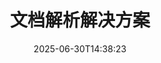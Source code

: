 ---
############################# Static ############################
layout: "family"
date:  2025-06-30T14:38:23
draft: false

product: "Parser"
product_tag: "parser"

lang: zh

############################# Head ############################
head_title: ".NET、Java、云 API 和在线文档解析器应用程序"
head_description: "为 .NET、Java 和基于云的应用程序提供一体化文档解析解决方案。使用简单的拖放功能从文档格式中提取数据"

############################# Header ############################
title: "文档解析解决方案"
description:  |
  用于从各种文件格式中提取数据的强大 API。

  以最小的编码工作量解析文档。

  自定义解析结果。

############################# Supported Platforms ###############################
supported_platforms:
  enable: true
  head_title: "选择您的平台"
  title: "平台独立性"
  description: "GroupDocs.Parser 库支持以下操作系统和框架："
  details_link_title: "了解更多"

  items:
    # items loop
    - title: ".NET"
      description: GroupDocs.Parser .NET 
      color: "blue"
      tag: "net"
      link: "/parser/net/"
      features_link: "https://docs.groupdocs.com/parser/net/system-requirements/"
      features:
          # features loop
          - rows: "3"
            content: |
                    .NET Framework 4.6.2 or higher <br> .NET Core 2.0 or higher <br> .NET 6.0 or higher
      
          # features loop
          - rows: "1"
            content: |
                    Windows <br> Linux <br> Mac OS
      
          # features loop
          - rows: "4"
            content: |
                    Microsoft Visual Studio <br> JetBrains Rider <br> Microsoft Visual Code
      
          # features loop
          - rows: "1"
            content: |
                    50+ file formats
      

    # items loop
    - title: "Java"
      description: GroupDocs.Parser Java
      color: "red"
      tag: "java"
      link: "/parser/java/"
      features_link: "https://docs.groupdocs.com/parser/java/system-requirements/"
      features:
          # features loop
          - rows: "3"
            content: |
                    Java 8 or higher <br> Kotlin
      
          # features loop
          - rows: "1"
            content: |
                    Windows <br> Linux <br> Mac OS
      
          # features loop
          - rows: "4"
            content: |
                    IntelliJ IDEA <br> Eclipse <br> NetBeans
      
          # features loop
          - rows: "1"
            content: |
                    50+ file formats

############################# Features ###############################
features:
  enable: true
  title: "GroupDocs.Parser 一览"
  description: "跨 PDF、Word、Excel 等进行数据解析的 API"

  items:
    # items loop
    - icon: "text"
      title: "提取文本"
      content: "从各种文件格式中提取文本信息"

    # items loop
    - icon: "image"
      title: "提取图像"
      content: "从不同来源检索视觉内容"

    # items loop
    - icon: "template"
      title: "按模板解析数据"
      content: "创建自定义模板并利用它们解析特定信息"

    # items loop
    - icon: "pdf"
      title: "解析 PDF 表单"
      content: "PDF 表单是带有可供用户交互填写的字段的数字文档"

############################# Code Samples ###############################
code_samples:
  enable: true
  title: "GroupDocs.Parser 代码示例"
  description: "一些典型 GroupDocs.Parser 操作的用例，使用 C# 和 Java"

  items:
    # items loop
    - title: "如何从 PDF 文档中提取文本"
      content: "GroupDocs.Parser API 通过实现几个步骤使提取文本变得简单。"
      samples:
          # samples loop
          - language: "C#"
            color: "blue"
            content: |
                    <code class="language-csharp" data-lang="csharp">

                        // 创建一个 Parser 类的实例并传入所需的文件
                        using (var parser = new Parser("source.pdf"))
                        {
                            // 提取文本
                            using (var textReader = parser.GetText())
                            {
                                // 处理提取的文本
                                Console.WriteLine(textReader?.ReadToEnd());
                            }
                        }     
                        
                    </code>

          # samples loop
          - language: "Java"
            color: "red"
            content: |
                    <code class="language-java" data-lang="java">

                        // 创建一个 Parser 类的实例并传入所需的文件
                        try (Parser parser = new Parser("source.pdf"))
                        {
                            // 提取文本
                            try (TextReader reader = parser.getText())
                            {
                                // 处理提取的文本
                                System.out.println(reader == null 
                                        ? "" 
                                        : reader.readToEnd());
                            }
                        }  

                    </code>


############################# Supported Formats ###############################
formats:
  enable: true
  title: "支持 50 种以上文件格式"
  description: "GroupDocs.Parser 可在各种格式族中进行解析操作"

############################# Metrics ###############################
metrics:
  enable: true
  title: "GroupDocs.Parser 成就"
  description: "发现我们的库成功的关键指标"

  items:
    # items loop
    - number: "50+"
      title: "支持的格式"
      content: "GroupDocs.Parser 支持操作超过 50 种流行的文件格式。"

    # items loop
    - number: "1600k"
      title: "NuGet 下载量"
      content: "GroupDocs.Parser 的 .NET NuGet 包下载次数超过 1,600,000 次。"

    # items loop
    - number: "18k"
      title: "Maven 下载量"
      content: "GroupDocs.Parser 在 Maven 上有 18,000 次下载。强大的 Java 解析功能。"

    # items loop
    - number: "140+"
      title: "满意的客户"
      content: "许多知名公司和独立开发者都选择 GroupDocs 产品来构建创新的解决方案。"


############################# Customers ###############################
customers:
  enable: true
  title: "我们的满意客户"
  description: "GroupDocs 库被全球众多知名品牌广泛使用。"

  items:
    # items loop
    - title: "BenQ Corporation"
      logo: "benq"
      
    # items loop
    - title: "Nasdaq Stock Market"
      logo: "nasdaq"
      
    # items loop
    - title: "AT&T Inc."
      logo: "att"
      
    # items loop
    - title: "Customer logo AstraZeneca"
      logo: "astrazeneca"
      
    # items loop
    - title: "Central Bank of Argentina"
      logo: "argentinacentralbank"
      
    # items loop
    - title: "Roche Holding AG"
      logo: "roche"
      
    # items loop
    - title: "Capita"
      logo: "capita"
      
    # items loop
    - title: "Axa S.A."
      logo: "axa"
      
    # items loop
    - title: "Instructure Inc."
      logo: "instructure"
      
    # items loop
    - title: "Wipro"
      logo: "wipro"


############################# Actions ###############################
actions:
  enable: true
  title: "准备开始吗？"
  description: "在您的平台上免费试用 GroupDocs.Parser 功能"

  items:
    # items loop
    - title: ".NET"
      color: "blue"
      link: "/parser/net/"

    # items loop
    - title: "Java"
      color: "red"
      link: "/parser/java/"

############################# FAQ ###############################
faq:
  enable: true
  title: "常见问题"
  description: "对常见问题的回答。"

  items:
    # items loop
    - question: "GroupDocs.Parser 库需要其他第三方软件来处理文档吗？"
      answer: "GroupDocs.Parser 无需安装任何外部软件，例如 Adobe Acrobat、Microsoft Office 或其他。"

    # items loop
    - question: "我可以在购买之前尝试 GroupDocs.Parser 库吗？"
      answer: "是的，您可以在未购买许可证的情况下尝试 GroupDocs.Parser。在未授权的情况下安装时，该库将以试用模式工作。在此模式下，试用徽章会添加到生成的文档中，并且文档被截断为前 3 页。如果您希望在没有试用版限制的情况下测试 GroupDocs.Parser，您还可以申请 30 天的临时许可证。有关更多详情，[请看](https://purchase.groupdocs.com/temporary-license/)。"

    # items loop
    - question: "你们有什么许可证？"
      answer: "我们提供几种许可证类型，以满足特定开发者或公司的需求。许可证类型取决于开发者人数、开发者网站地点数量，以及是否需要将我们的 SDK/API 交付给最终客户。或者，您可以选择基于产品每月使用量的计量许可证。了解更多[在这里](https://purchase.groupdocs.com/pricing/parser/net/)。"

############################# Cloud Links ###############################
cloud_links:
  enable: true
  title: "GroupDocs.Parser 低代码 API"
  description: "利用我们的基于云的 REST API 将文档解析能力集成到任何应用程序中"
  
  items:
    # items loop
    - title: "GroupDocs.Parser Cloud for cURL"
      content: "用于 RESTful 文档解析器云 API 的 cURL 命令，可跨多种流行文件格式解析文档。"
      icon: "groupdocs_parser-for-curl"
      link: "https://products.groupdocs.cloud/parser/curl"

    # items loop
    - title: "GroupDocs.Parser Cloud for .NET"
      content: "在您的 Microsoft .NET 应用程序中提取图像、文本、文档信息，或者通过用户定义的模板解析任何文档。"
      icon: "groupdocs_parser-for-net"
      link: "https://products.groupdocs.cloud/parser/net"

    # items loop
    - title: "GroupDocs.Parser Cloud for Java"
      content: "为 Java 开发人员提供的云 SDK，用于解析文档、提取文档信息和数据。"
      icon: "groupdocs_parser-for-java"
      link: "https://products.groupdocs.cloud/parser/java"

############################# App links ###############################
app_links:
  enable: true
  title: "GroupDocs.Parser 无代码应用程序"
  description: "网页应用程序，使您能够直接在浏览器中解析超过 50 种流行文件格式。"

  items:
    # items loop
    - title: "GroupDocs.Parser Total"
      content: "免费的在线应用程序，用于解析 Word、Excel、PowerPoint、PDF 和 50 多种文档类型。"
      icon: "groupdocs_parser-app"
      link: "https://products.groupdocs.app/parser/total"

    # items loop
    - title: "GroupDocs.Parser DOCX"
      content: "直接从您的网页浏览器解析 Word 文档，以提取图像、文本或元数据。"
      icon: "groupdocs_words-app"
      link: "https://products.groupdocs.app/parser/docx"

    # items loop
    - title: "GroupDocs.Parser PDF"
      content: "适用于任何平台或设备的免费 PDF 解析应用程序，没有任何限制。"
      icon: "groupdocs_pdf-app"
      link: "https://products.groupdocs.app/parser/pdf"


      


---